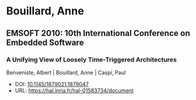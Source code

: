 # Bouillard, Anne

## EMSOFT 2010: 10th International Conference on Embedded Software

### A Unifying View of Loosely Time-Triggered Architectures
Benveniste, Albert | Bouillard, Anne | Caspi, Paul
* DOI: [10.1145/1879021.1879047](https://doi.org/10.1145/1879021.1879047)
* URL: <https://hal.inria.fr/hal-01583734/document>

